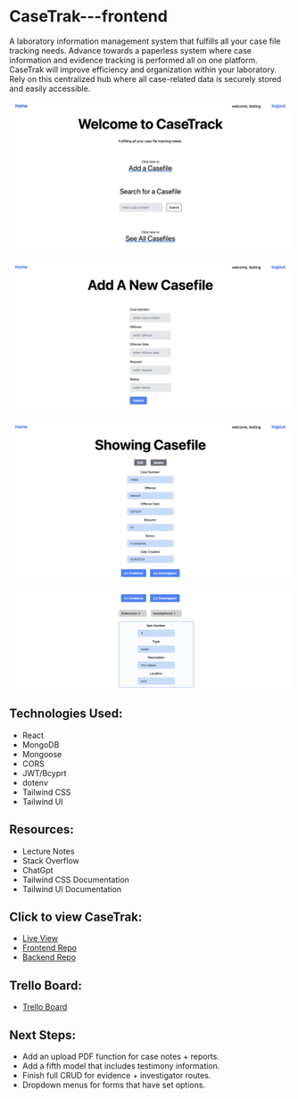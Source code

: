 # CaseTrak---frontend

A laboratory information management system that fulfills all your case file tracking needs. Advance towards a paperless system where case information and evidence tracking is performed all on one platform. CaseTrak will improve efficiency and organization within your laboratory. Rely on this centralized hub where all case-related data is securely stored and easily accessible.

![alt text](Home.png)

![alt text](Add.png)

![alt text](<Show 1.png>)

![alt text](<Show 2.png>)

## Technologies Used:
- React <br/>
- MongoDB <br/>
- Mongoose <br/>
- CORS <br/>
- JWT/Bcyprt <br/>
- dotenv <br/>
- Tailwind CSS <br/>
- Tailwind UI <br/>

## Resources:
- Lecture Notes <br/>
- Stack Overflow <br/>
- ChatGpt <br/>
- Tailwind CSS Documentation <br/>
- Tailwind UI Documentation <br/>

## Click to view CaseTrak:
- [Live View](https://casetrak-backend-c956cbec51a7.herokuapp.com 'Live View') 
- [Frontend Repo](https://github.com/bonnil1/CaseTrak---frontend 'CaseTrak Frontend')
- [Backend Repo](https://github.com/bonnil1/CaseTrak 'CaseTrak Backend')

## Trello Board:
- [Trello Board](https://trello.com/b/psv0MMmV/capstone 'Trello')

## Next Steps: 
- Add an upload PDF function for case notes + reports.
- Add a fifth model that includes testimony information.
- Finish full CRUD for evidence + investigator routes.
- Dropdown menus for forms that have set options. 
